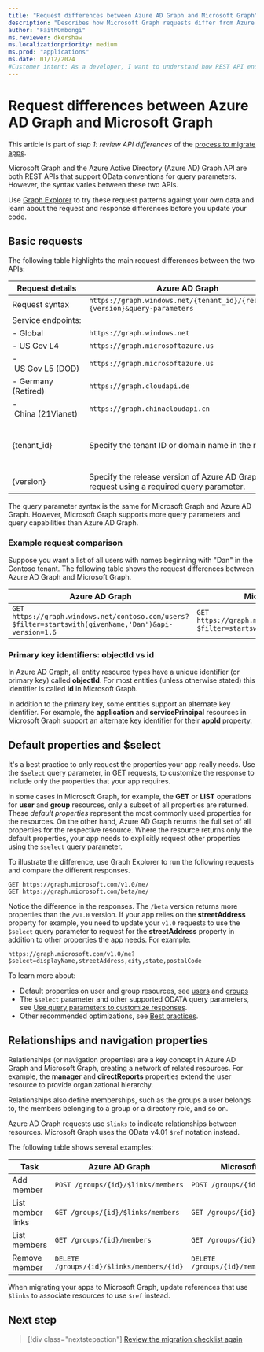 ```yaml
---
title: "Request differences between Azure AD Graph and Microsoft Graph"
description: "Describes how Microsoft Graph requests differ from Azure Active Directory (Azure AD) Graph requests, which helps migrate apps to the newer service."
author: "FaithOmbongi"
ms.reviewer: dkershaw
ms.localizationpriority: medium
ms.prod: "applications"
ms.date: 01/12/2024
#Customer intent: As a developer, I want to understand how REST API endpoints differ between Azure AD Graph and Microsoft Graph, so that I can update my code accordingly as I migrate my app from Azure AD Graph to Microsoft Graph.
---
```


# Request differences between Azure AD Graph and Microsoft Graph

This article is part of *step 1: review API differences* of the [process to migrate apps](migrate-azure-ad-graph-planning-checklist.md).

Microsoft Graph and the Azure Active Directory (Azure AD) Graph API are both REST APIs that support OData conventions for query parameters. However, the syntax varies between these two APIs.

Use [Graph Explorer](https://aka.ms/ge) to try these request patterns against your own data and learn about the request and response differences before you update your code.

## Basic requests

The following table highlights the main request differences between the two APIs:

|Request details| Azure AD Graph | Microsoft Graph |
|---|---|---|
|Request syntax| `https://graph.windows.net/{tenant_id}/{resource}?{version}&query-parameters` | `https://graph.microsoft.com/{version}/{resource}?query-parameters`|
|Service&nbsp;endpoints:||
|-&nbsp;Global|`https://graph.windows.net`|`https://graph.microsoft.com`|
|-&nbsp;US&nbsp;Gov&nbsp;L4|`https://graph.microsoftazure.us`|`https://graph.microsoft.us`|
|-&nbsp;US&nbsp;Gov&nbsp;L5&nbsp;(DOD)|`https://graph.microsoftazure.us`|`https://dod-graph.microsoft.us`|
|-&nbsp;Germany (Retired)|`https://graph.cloudapi.de`|`https://graph.microsoft.de`|
|-&nbsp;China&nbsp;(21Vianet)| `https://graph.chinacloudapi.cn`|`https://microsoftgraph.chinacloudapi.cn`|
|{tenant_id}|Specify the tenant ID or domain name in the request.|Optional. The tenant ID is inferred from the access token.<br><br>If you specify the tenant ID, use this syntax: `https://graph.microsoft.com/{version}/{tenant_id}/{resource}?query-parameters`.|
|{version}|Specify the release version of Azure AD Graph in the request using a required query parameter.|Specify the release version of Microsoft Graph in the request as part of the URL path just after the service endpoint.|

The query parameter syntax is the same for Microsoft Graph and Azure AD Graph. However, Microsoft Graph supports more query parameters and query capabilities than Azure AD Graph.

### Example request comparison

Suppose you want a list of all users with names beginning with "Dan" in the Contoso tenant. The following table shows the request differences between Azure AD Graph and Microsoft Graph.

|Azure AD Graph  |Microsoft Graph  |
|---------|---------|
|`GET https://graph.windows.net/contoso.com/users?$filter=startswith(givenName,'Dan')&api-version=1.6`  |  `GET https://graph.microsoft.com/v1.0/users?$filter=startswith(givenName,'Dan')`       |

### Primary key identifiers: objectId vs id

In Azure AD Graph, all entity resource types have a unique identifier (or primary key) called **objectId**.  For most entities (unless otherwise stated) this identifier is called **id** in Microsoft Graph.

In addition to the primary key, some entities support an alternate key identifier. For example, the **application** and **servicePrincipal** resources in Microsoft Graph support an alternate key identifier for their **appId** property.

## Default properties and $select

It's a best practice to only request the properties your app really needs. Use the `$select` query parameter, in GET requests, to customize the response to include only the properties that your app requires.

In some cases in Microsoft Graph, for example, the **GET** or **LIST** operations for **user** and **group** resources, only a subset of all properties are returned. These _default properties_ represent the most commonly used properties for the resources. On the other hand, Azure AD Graph returns the full set of all properties for the respective resource. Where the resource returns only the default properties, your app needs to explicitly request other properties using the `$select` query parameter.

To illustrate the difference, use Graph Explorer to run the following requests and compare the different responses.

```http
GET https://graph.microsoft.com/v1.0/me/
GET https://graph.microsoft.com/beta/me/
```

Notice the difference in the responses. The `/beta` version returns more properties than the `/v1.0` version. If your app relies on the **streetAddress** property for example, you need to update your `v1.0` requests to use the `$select` query parameter to request for the **streetAddress** property in addition to other properties the app needs. For example:

```http
https://graph.microsoft.com/v1.0/me?$select=displayName,streetAddress,city,state,postalCode
```

To learn more about:

- Default properties on user and group resources, see [users](/graph/api/resources/users) and [groups](/graph/api/resources/groups-overview)
- The `$select` parameter and other supported ODATA query parameters, see [Use query parameters to customize responses](./query-parameters.md).
- Other recommended optimizations, see [Best practices](./best-practices-concept.md).

## Relationships and navigation properties

Relationships (or navigation properties) are a key concept in Azure AD Graph and Microsoft Graph, creating a network of related resources. For example, the **manager** and **directReports** properties extend the user resource to provide organizational hierarchy.

Relationships also define memberships, such as the groups a user belongs to, the members belonging to a group or a directory role, and so on.

Azure AD Graph requests use `$links` to indicate relationships between resources. Microsoft Graph uses the OData v4.01 `$ref` notation instead.

The following table shows several examples:

| Task              | Azure AD Graph                            | Microsoft Graph                         |
|-------------------|-------------------------------------------|-----------------------------------------|
| Add member        | `POST /groups/{id}/$links/members`        | `POST /groups/{id}/members/$ref`        |
| List member links | `GET /groups/{id}/$links/members`         | `GET /groups/{id}/members/$ref`         |
| List members      | `GET /groups/{id}/members`                | `GET /groups/{id}/members`              |
| Remove member     | `DELETE /groups/{id}/$links/members/{id}` | `DELETE /groups/{id}/members/{id}/$ref` |

When migrating your apps to Microsoft Graph, update references that use `$links` to associate resources to use `$ref` instead.

## Next step

> [!div class="nextstepaction"]
> [Review the migration checklist again](migrate-azure-ad-graph-planning-checklist.md)
